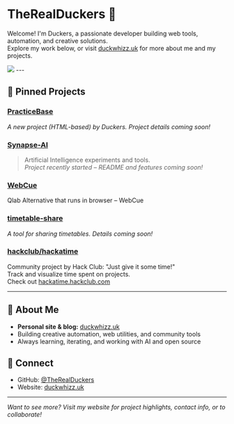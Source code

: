 # TheRealDuckers 🦆

Welcome! I'm Duckers, a passionate developer building web tools, automation, and creative solutions.  
Explore my work below, or visit [duckwhizz.uk](https://duckwhizz.uk) for more about me and my projects.

<img src="https://github-readme-stats.hackclub.dev/api/wakatime?username=20624&api_domain=hackatime.hackclub.com&&custom_title=Hackatime+Stats&layout=compact&cache_seconds=0&langs_count=8&theme=aura_dark">
---

## 🚀 Pinned Projects

### [PracticeBase](https://github.com/TheRealDuckers/PracticeBase)
*A new project (HTML-based) by Duckers. Project details coming soon!*

### [Synapse-AI](https://github.com/TheRealDuckers/Synapse-AI)
> Artificial Intelligence experiments and tools.  
> *Project recently started – README and features coming soon!*

### [WebCue](https://github.com/TheRealDuckers/WebCue)
Qlab Alternative that runs in browser – WebCue

### [timetable-share](https://github.com/TheRealDuckers/timetable-share)
*A tool for sharing timetables. Details coming soon!*

### [hackclub/hackatime](https://github.com/hackclub/hackatime)
Community project by Hack Club: "Just give it some time!"  
Track and visualize time spent on projects.  
Check out [hackatime.hackclub.com](https://hackatime.hackclub.com)

---

## 🦆 About Me

- **Personal site & blog:** [duckwhizz.uk](https://duckwhizz.uk)
- Building creative automation, web utilities, and community tools
- Always learning, iterating, and working with AI and open source

## 🤝 Connect

- GitHub: [@TheRealDuckers](https://github.com/TheRealDuckers)
- Website: [duckwhizz.uk](https://duckwhizz.uk)

---

*Want to see more? Visit my website for project highlights, contact info, or to collaborate!*
